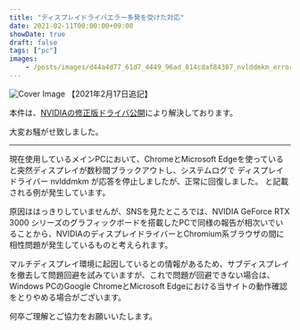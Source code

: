 ```yaml
---
title: "ディスプレイドライバエラー多発を受けた対応"
date: 2021-02-11T00:00:00+09:00
showDate: true
draft: false
tags: ["pc"]
images:
    - /posts/images/d44a4d77_61d7_4449_96ad_814cdaf84387_nvlddmkm_error_d398d34a2a.png
---
```

![Cover Image](/posts/images/d44a4d77_61d7_4449_96ad_814cdaf84387_nvlddmkm_error_d398d34a2a.png)
【2021年2月17日追記】

本件は、[NVIDIAの修正版ドライバ公開](https://www.nichepcgamer.com/archives/geforce-driver-461-51-hotfix.html)により解決しております。

大変お騒がせ致しました。

-------------------

現在使用しているメインPCにおいて、ChromeとMicrosoft Edgeを使っていると突然ディスプレイが数秒間ブラックアウトし、システムログで
ディスプレイ ドライバー nvlddmkm が応答を停止しましたが、正常に回復しました。
と記載される例が発生しています。


原因ははっきりしていませんが、SNSを見たところでは、NVIDIA GeForce RTX 3000 シリーズのグラフィックボードを搭載したPCで同様の報告が相次いでいることから、NVIDIAのディスプレイドライバーとChromium系ブラウザの間に相性問題が発生しているものと考えられます。

マルチディスプレイ環境に起因しているとの情報があるため、サブディスプレイを撤去して問題回避を試みていますが、これで問題が回避できない場合は、Windows PCのGoogle ChromeとMicrosoft Edgeにおける当サイトの動作確認をとりやめる場合がございます。

何卒ご理解とご協力をお願いいたします。
